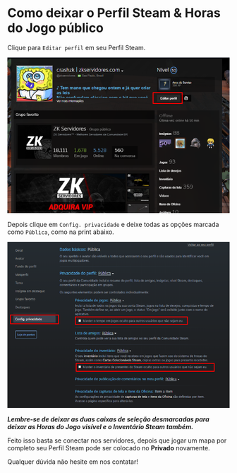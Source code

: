 # Como deixar o Perfil Steam & Horas do Jogo público

Clique para `Editar perfil` em seu Perfil Steam.

![](../.gitbook/assets/image.png)

Depois clique em `Config. privacidade` e deixe todas as opções marcada como `Pública`, como na print abaixo.

![](../.gitbook/assets/image%20%281%29.png)

_**Lembre-se de deixar as duas caixas de seleção desmarcadas para deixar as Horas do Jogo visível e o Inventário Steam também.**_

Feito isso basta se conectar nos servidores, depois que jogar um mapa por completo seu Perfil Steam pode ser colocado no **Privado** novamente.

Qualquer dúvida não hesite em nos contatar!

